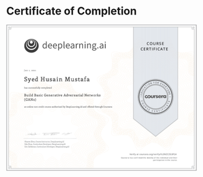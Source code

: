 # Certificate of Completion
![ ](https://github.com/Husain0007/GANs-Specialization/blob/main/Docs/Course1-Certificate.png)
